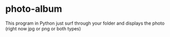 # photo-album
This program in Python just surf through your folder and displays the photo (right now jpg or png or both types)
